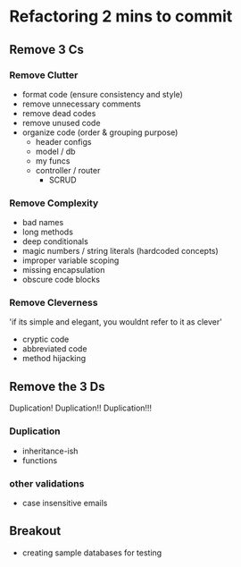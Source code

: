 # Refactoring 2 mins to commit

## Remove 3 Cs

### Remove Clutter
 - format code (ensure consistency and style)
 - remove unnecessary comments
 - remove dead codes
 - remove unused code
 - organize code (order & grouping purpose)
   + header configs
   + model / db
   + my funcs
   + controller / router
     - SCRUD

 ### Remove Complexity
 - bad names
 - long methods
 - deep conditionals
 - magic numbers / string literals (hardcoded concepts)
 - improper variable scoping
 - missing encapsulation
 - obscure code blocks

 ### Remove Cleverness
 'if its simple and elegant, you wouldnt refer to it as clever'
 - cryptic code
 - abbreviated code
 - method hijacking


 ## Remove the 3 Ds
 Duplication! Duplication!! Duplication!!!

 ### Duplication
 - inheritance-ish
 - functions

 ### other validations
 + case insensitive emails

 ## Breakout
 - creating sample databases for testing